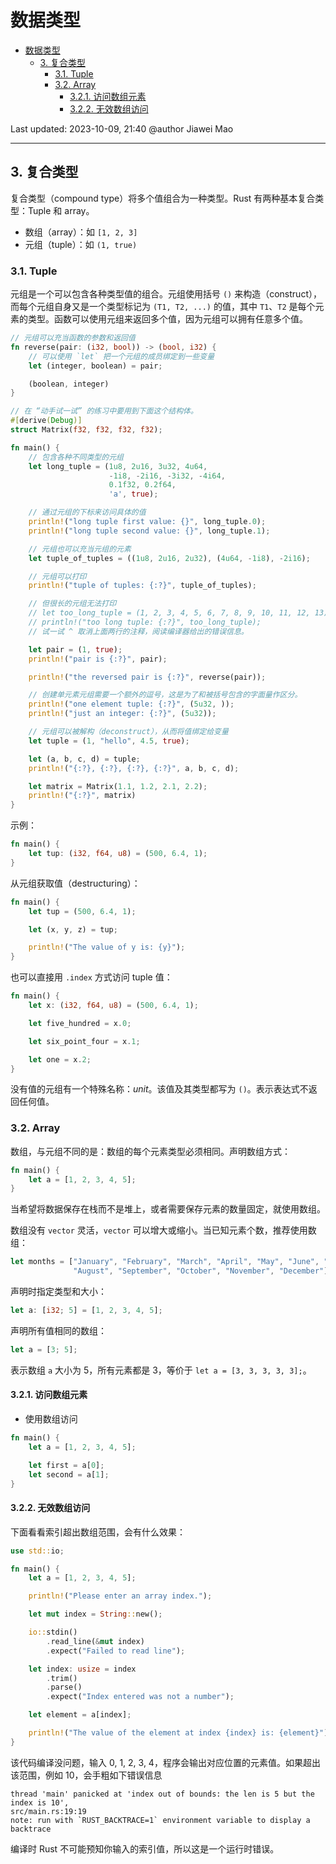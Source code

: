 # 数据类型

- [数据类型](#数据类型)
  - [3. 复合类型](#3-复合类型)
    - [3.1. Tuple](#31-tuple)
    - [3.2. Array](#32-array)
      - [3.2.1. 访问数组元素](#321-访问数组元素)
      - [3.2.2. 无效数组访问](#322-无效数组访问)

Last updated: 2023-10-09, 21:40
@author Jiawei Mao
****

## 3. 复合类型

复合类型（compound type）将多个值组合为一种类型。Rust 有两种基本复合类型：Tuple 和 array。

- 数组（array）：如 `[1, 2, 3]`
- 元组（tuple）：如 `(1, true)`

### 3.1. Tuple

元组是一个可以包含各种类型值的组合。元组使用括号 `()` 来构造（construct），而每个元组自身又是一个类型标记为 `(T1, T2, ...)` 的值，其中 `T1`、`T2` 是每个元素的类型。函数可以使用元组来返回多个值，因为元组可以拥有任意多个值。

```rust
// 元组可以充当函数的参数和返回值
fn reverse(pair: (i32, bool)) -> (bool, i32) {
    // 可以使用 `let` 把一个元组的成员绑定到一些变量
    let (integer, boolean) = pair;

    (boolean, integer)
}

// 在 “动手试一试” 的练习中要用到下面这个结构体。
#[derive(Debug)]
struct Matrix(f32, f32, f32, f32);

fn main() {
    // 包含各种不同类型的元组
    let long_tuple = (1u8, 2u16, 3u32, 4u64,
                      -1i8, -2i16, -3i32, -4i64,
                      0.1f32, 0.2f64,
                      'a', true);

    // 通过元组的下标来访问具体的值
    println!("long tuple first value: {}", long_tuple.0);
    println!("long tuple second value: {}", long_tuple.1);

    // 元组也可以充当元组的元素
    let tuple_of_tuples = ((1u8, 2u16, 2u32), (4u64, -1i8), -2i16);

    // 元组可以打印
    println!("tuple of tuples: {:?}", tuple_of_tuples);

    // 但很长的元组无法打印
    // let too_long_tuple = (1, 2, 3, 4, 5, 6, 7, 8, 9, 10, 11, 12, 13);
    // println!("too long tuple: {:?}", too_long_tuple);
    // 试一试 ^ 取消上面两行的注释，阅读编译器给出的错误信息。

    let pair = (1, true);
    println!("pair is {:?}", pair);

    println!("the reversed pair is {:?}", reverse(pair));

    // 创建单元素元组需要一个额外的逗号，这是为了和被括号包含的字面量作区分。
    println!("one element tuple: {:?}", (5u32, ));
    println!("just an integer: {:?}", (5u32));

    // 元组可以被解构（deconstruct），从而将值绑定给变量
    let tuple = (1, "hello", 4.5, true);

    let (a, b, c, d) = tuple;
    println!("{:?}, {:?}, {:?}, {:?}", a, b, c, d);

    let matrix = Matrix(1.1, 1.2, 2.1, 2.2);
    println!("{:?}", matrix)
}
```

示例：

```rust
fn main() {
    let tup: (i32, f64, u8) = (500, 6.4, 1);
}
```

从元组获取值（destructuring）：

```rust
fn main() {
    let tup = (500, 6.4, 1);

    let (x, y, z) = tup;

    println!("The value of y is: {y}");
}
```

也可以直接用 `.index` 方式访问 tuple 值：

```rust
fn main() {
    let x: (i32, f64, u8) = (500, 6.4, 1);

    let five_hundred = x.0;

    let six_point_four = x.1;

    let one = x.2;
}
```

没有值的元组有一个特殊名称：*unit*。该值及其类型都写为 `()`。表示表达式不返回任何值。

### 3.2. Array

数组，与元组不同的是：数组的每个元素类型必须相同。声明数组方式：

```rust
fn main() {
    let a = [1, 2, 3, 4, 5];
}
```

当希望将数据保存在栈而不是堆上，或者需要保存元素的数量固定，就使用数组。

数组没有 `vector` 灵活，`vector` 可以增大或缩小。当已知元素个数，推荐使用数组：

```rust
let months = ["January", "February", "March", "April", "May", "June", "July",
              "August", "September", "October", "November", "December"];
```

声明时指定类型和大小：

```rust
let a: [i32; 5] = [1, 2, 3, 4, 5];
```

声明所有值相同的数组：

```rust
let a = [3; 5];
```

表示数组 `a` 大小为 5，所有元素都是 3，等价于 `let a = [3, 3, 3, 3, 3];`。

#### 3.2.1. 访问数组元素

- 使用数组访问

```rust
fn main() {
    let a = [1, 2, 3, 4, 5];

    let first = a[0];
    let second = a[1];
}
```

#### 3.2.2. 无效数组访问

下面看看索引超出数组范围，会有什么效果：

```rust
use std::io;

fn main() {
    let a = [1, 2, 3, 4, 5];

    println!("Please enter an array index.");

    let mut index = String::new();

    io::stdin()
        .read_line(&mut index)
        .expect("Failed to read line");

    let index: usize = index
        .trim()
        .parse()
        .expect("Index entered was not a number");

    let element = a[index];

    println!("The value of the element at index {index} is: {element}");
}
```

该代码编译没问题，输入 0, 1, 2, 3, 4，程序会输出对应位置的元素值。如果超出该范围，例如 10，会手粗如下错误信息

```
thread 'main' panicked at 'index out of bounds: the len is 5 but the index is 10',
src/main.rs:19:19
note: run with `RUST_BACKTRACE=1` environment variable to display a backtrace
```

编译时 Rust 不可能预知你输入的索引值，所以这是一个运行时错误。

